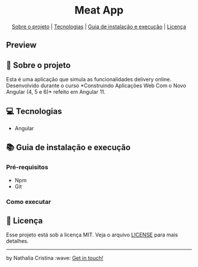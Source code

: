 
<h1 align="center">Meat App</h1>

<p align="center">
  <a href="#rocket-sobre-o-projeto">Sobre o projeto</a> | <a href="#computer-tecnologias">Tecnologias</a> | <a href="#books-guia-de-instalação-e-execução">Guia de instalação e execução</a> | <a href="#scroll-licença">Licença</a>
</p>

## Preview

## :rocket: Sobre o projeto

<p>Esta é uma aplicação que simula as funcionalidades delivery online. Desenvolvido durante o curso *Construindo Aplicações Web Com o Novo Angular (4, 5 e 6)* refeito em Angular 11.</p>

## :computer: Tecnologias

- Angular

## :books: Guia de instalação e execução

### Pré-requisitos

- Npm
- Git

### Como executar

## :scroll: Licença

Esse projeto está sob a licença MIT. Veja o arquivo <a href="https://github.com/nathaliacristina20/meat-app/blob/master/LICENSE">LICENSE</a> para mais detalhes.

<hr />
<p>by Nathalia Cristina :wave: <a href="https://linktr.ee/nathaliacristina20">Get in touch!</a></p>
